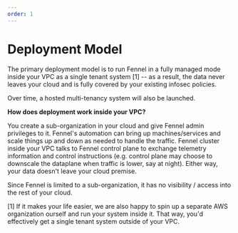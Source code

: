 ```yaml
---
order: 1
---
```


# Deployment Model

The primary deployment model is to run Fennel in a fully managed mode inside your VPC as a single tenant system \[1] -- as a result, the data never leaves your cloud and is fully covered by your existing infosec policies.&#x20;

Over time, a hosted multi-tenancy system will also be launched.&#x20;



**How does deployment work inside your VPC?**

You create a sub-organization in your cloud and give Fennel admin privileges to it. Fennel's automation can bring up machines/services and scale things up and down as needed to handle the traffic. Fennel cluster inside your VPC talks to Fennel control plane to exchange telemetry information and control instructions (e.g. control plane may choose to downscale the dataplane when traffic is lower, say at night). Either way, your data doesn't leave your cloud premise.

Since Fennel is limited to a sub-organization, it has no visibility / access into the rest of your cloud.&#x20;



\[1] If it makes your life easier, we are also happy to spin up a separate AWS organization ourself and run your system inside it. That way, you'd effectively get a single tenant system outside of your VPC.
